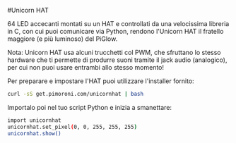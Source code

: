 <!--
---
name: Unicorn HAT
class: board
type: Tutti
formfactor: HAT
manufacturer: Pimoroni
description: 64 LED RGB accecanti su un unico HAT
url: http://shop.pimoroni.com/products/unicorn-hat
github: https://github.com/pimoroni/unicornhat
buy: http://shop.pimoroni.com/products/unicorn-hat
image: 'unicorn-hat.png'
pincount: 40
eeprom: detect
power:
  '2':
ground:
  '9':
pin:
  '12':
    name: Dati
    direction: output
    mode: pwm
    active: high
    description: WS2812 Dati
-->
#Unicorn HAT

64 LED accecanti montati su un HAT e controllati da una velocissima libreria in C, con cui puoi comunicare
via Python, rendono l'Unicorn HAT il fratello maggiore (e più luminoso) del PiGlow.

Nota: Unicorn HAT usa alcuni trucchetti col PWM, che sfruttano lo stesso hardware che ti permette di produrre
suoni tramite il jack audio (analogico), per cui non puoi usare entrambi allo stesso momento!

Per preparare e impostare l'HAT puoi utilizzare l'installer fornito:

```bash
curl -sS get.pimoroni.com/unicornhat | bash
```

Importalo poi nel tuo script Python e inizia a smanettare:

```bash
import unicornhat
unicornhat.set_pixel(0, 0, 255, 255, 255)
unicornhat.show()
```
